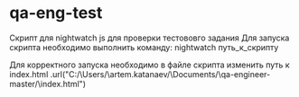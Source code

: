 # qa-eng-test
Скрипт для nightwatch js для проверки тестововго задания 
Для запуска скрипта необходимо выполнить команду: nightwatch путь_к_скрипту

Для корректного запуска необходимо в файле скрипта изменить путь к index.html
.url("C:/\Users/\artem.katanaev/\Documents/\qa-engineer-master/\index.html")
